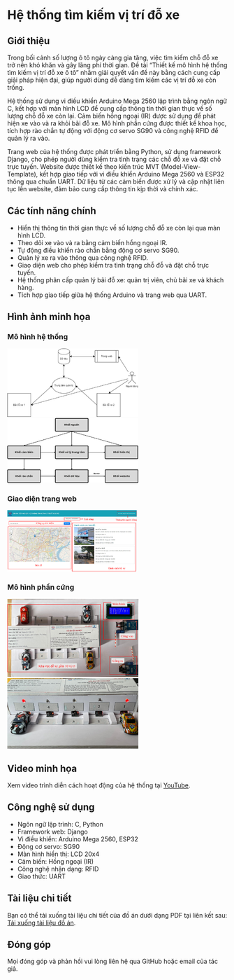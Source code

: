 
# Hệ thống tìm kiếm vị trí đỗ xe

## Giới thiệu
Trong bối cảnh số lượng ô tô ngày càng gia tăng, việc tìm kiếm chỗ đỗ xe trở nên khó khăn và gây lãng phí thời gian. Đề tài “Thiết kế mô hình hệ thống tìm kiếm vị trí đỗ xe ô tô” nhằm giải quyết vấn đề này bằng cách cung cấp giải pháp hiện đại, giúp người dùng dễ dàng tìm kiếm các vị trí đỗ xe còn trống.

Hệ thống sử dụng vi điều khiển Arduino Mega 2560 lập trình bằng ngôn ngữ C, kết hợp với màn hình LCD để cung cấp thông tin thời gian thực về số lượng chỗ đỗ xe còn lại. Cảm biến hồng ngoại (IR) được sử dụng để phát hiện xe vào và ra khỏi bãi đỗ xe. Mô hình phần cứng được thiết kế khoa học, tích hợp rào chắn tự động với động cơ servo SG90 và công nghệ RFID để quản lý ra vào.

Trang web của hệ thống được phát triển bằng Python, sử dụng framework Django, cho phép người dùng kiểm tra tình trạng các chỗ đỗ xe và đặt chỗ trực tuyến. Website được thiết kế theo kiến trúc MVT (Model-View-Template), kết hợp giao tiếp với vi điều khiển Arduino Mega 2560 và ESP32 thông qua chuẩn UART. Dữ liệu từ các cảm biến được xử lý và cập nhật liên tục lên website, đảm bảo cung cấp thông tin kịp thời và chính xác.

## Các tính năng chính
- Hiển thị thông tin thời gian thực về số lượng chỗ đỗ xe còn lại qua màn hình LCD.
- Theo dõi xe vào và ra bằng cảm biến hồng ngoại IR.
- Tự động điều khiển rào chắn bằng động cơ servo SG90.
- Quản lý xe ra vào thông qua công nghệ RFID.
- Giao diện web cho phép kiểm tra tình trạng chỗ đỗ và đặt chỗ trực tuyến.
- Hệ thống phân cấp quản lý bãi đỗ xe: quản trị viên, chủ bãi xe và khách hàng.
- Tích hợp giao tiếp giữa hệ thống Arduino và trang web qua UART.

## Hình ảnh minh họa

### Mô hình hệ thống
<img src="readme_images/mohinhhethong.png" alt="Mô hình hệ thống của đề tài" width="300px" />
<img src="readme_images/sodokhoi.png" alt="Sơ đồ khối hệ thống" width="300px" />

### Giao diện trang web
<img src="readme_images/giaodientrangchu.png" alt="Giao diện trang chủ" width="300px" />

### Mô hình phần cứng
<img src="readme_images/mohinhphancungtong.png" alt="Mô hình phần cứng tổng thể" width="300px" />
<img src="readme_images/mohinhphancungtaivitridoxe.png" alt="Mô hình phần cứng tại vị trí đỗ xe ô tô" width="300px" />

## Video minh họa
Xem video trình diễn cách hoạt động của hệ thống tại [YouTube](https://youtu.be/rE3_HVR2oAg).

## Công nghệ sử dụng
- Ngôn ngữ lập trình: C, Python
- Framework web: Django
- Vi điều khiển: Arduino Mega 2560, ESP32
- Động cơ servo: SG90
- Màn hình hiển thị: LCD 20x4
- Cảm biến: Hồng ngoại (IR)
- Công nghệ nhận dạng: RFID
- Giao thức: UART

## Tài liệu chi tiết
Bạn có thể tải xuống tài liệu chi tiết của đồ án dưới dạng PDF tại liên kết sau: [Tải xuống tài liệu đồ án](https://drive.google.com/file/d/1lAmccCnmShYzYUMBf83VBdPLXpxvZLgz/view?usp=sharing).

## Đóng góp
Mọi đóng góp và phản hồi vui lòng liên hệ qua GitHub hoặc email của tác giả.
